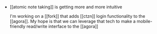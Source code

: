- [[atomic note taking]] is getting more and more intuitive
  
  I'm working on a [[fork]] that adds [[ctzn]] login functionality to the [[agora]]. My hope is that we can leverage that tech to make a mobile-friendly read/write interface to the [[agora]]